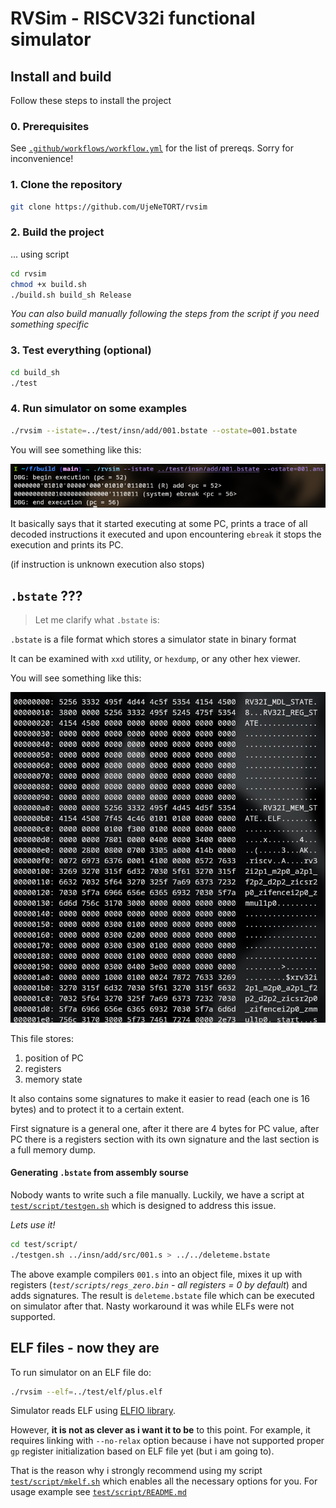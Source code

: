 # RVSim - RISCV32i functional simulator

## Install and build

Follow these steps to install the project

### 0. Prerequisites

See [`.github/workflows/workflow.yml`](https://github.com/UjeNeTORT/rvsim/blob/main/.github/workflows/workflow.yml)
for the list of prereqs. Sorry for inconvenience!

### 1. Clone the repository

```bash
git clone https://github.com/UjeNeTORT/rvsim
```

### 2. Build the project

... using script
```bash
cd rvsim
chmod +x build.sh
./build.sh build_sh Release
```

*You can also build manually following the steps from the script if you need something specific*

### 3. Test everything (optional)

```bash
cd build_sh
./test
```

### 4. Run simulator on some examples

```bash
./rvsim --istate=../test/insn/add/001.bstate --ostate=001.bstate
```

You will see something like this:

![first run image](img/first_run.png)


It basically says that it started executing at some PC,
prints a trace of all decoded instructions it executed and upon encountering `ebreak` it stops the execution and prints its PC.

(if instruction is unknown execution also stops)

## `.bstate` ???
> Let me clarify what `.bstate` is:

`.bstate` is a file format which stores a simulator state in binary format

It can be examined with `xxd` utility, or `hexdump`, or any other hex viewer.

You will see something like this:

![a lot of bytes...](img/xxd_bstate.png)

This file stores:
1. position of PC
2. registers
3. memory state

It also contains some signatures to make it easier to read (each one is 16 bytes) and to protect it to a certain extent.

First signature is a general one,
after it there are 4 bytes for PC value, after PC there is a registers section with its own signature and the last section is a full memory dump.

#### Generating `.bstate` from assembly sourse

Nobody wants to write such a file manually. Luckily, we have a script at [`test/script/testgen.sh`](https://github.com/UjeNeTORT/rvsim/blob/main/test/script/testgen.sh)
which is designed to address this issue.

*Lets use it!*

```bash
cd test/script/
./testgen.sh ../insn/add/src/001.s > ../../deleteme.bstate
```
The above example compilers `001.s` into
an object file, mixes it up with registers
(*`test/scripts/regs_zero.bin` - all
registers = 0 by default*) and adds
signatures. The result is `deleteme.bstate` file
which can be executed on simulator after that. Nasty workaround it was while ELFs were not supported.

## ELF files - now they are

To run simulator on an ELF file do:

```bash
./rvsim --elf=../test/elf/plus.elf
```

Simulator reads ELF using [ELFIO library](https://github.com/serge1/ELFIO).

However, **it is not as clever as i want it to be** to this point. For example, it requires linking with
`--no-relax` option because i have not supported proper `gp` register initialization based on ELF file yet (but i am going to).

That is the reason why i strongly recommend using my script
[`test/script/mkelf.sh`](https://github.com/UjeNeTORT/rvsim/blob/main/test/script/mkelf.sh)
which enables all the necessary options for you. For usage example see [`test/script/README.md`](https://github.com/UjeNeTORT/rvsim/blob/main/test/script/README.md)
